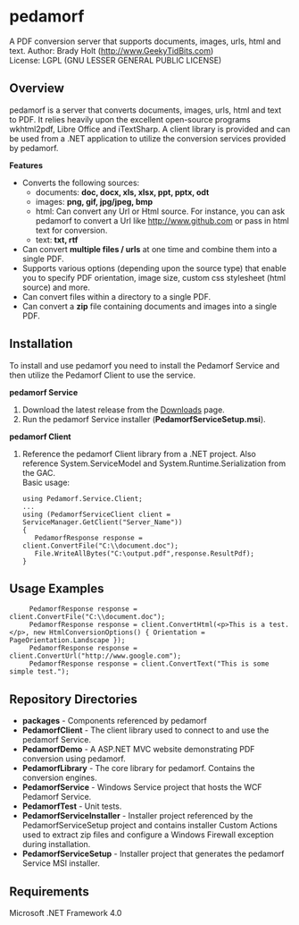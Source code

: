 # pedamorf
A PDF conversion server that supports documents, images, urls, html and text. 
Author: Brady Holt (http://www.GeekyTidBits.com)  
License: LGPL (GNU LESSER GENERAL PUBLIC LICENSE) 

Overview
---
pedamorf is a server that converts documents, images, urls, html and text to PDF.  It relies heavily upon the excellent open-source programs wkhtml2pdf, Libre Office and iTextSharp.  A client library is provided and can be used from a .NET application to utilize the conversion services provided by pedamorf. 

**Features**

- Converts the following sources:
  - documents: **doc, docx, xls, xlsx, ppt, pptx, odt**
  - images: **png, gif, jpg/jpeg, bmp**   
  - html: Can convert any Url or Html source.  For instance, you can ask pedamorf to convert a Url like http://www.github.com or pass in html text for conversion.
  - text: **txt, rtf**
- Can convert **multiple files / urls** at one time and combine them into a single PDF.
- Supports various options (depending upon the source type) that enable you to specify PDF orientation, image size, custom css stylesheet (html source) and more.                                  
- Can convert files within a directory to a single PDF.                                     
- Can convert a **zip** file containing documents and images into a single PDF.

Installation
---

To install and use pedamorf you need to install the Pedamorf Service and then utilize the Pedamorf Client to use the service.

**pedamorf Service** 

1. Download the latest release from the [Downloads](https://github.com/bradyholt/PicasaWebSync/downloads) page.  
2. Run the pedamorf Service installer (**PedamorfServiceSetup.msi**).

**pedamorf Client**  

1.  Reference the pedamorf Client library from a .NET project.  Also reference System.ServiceModel and System.Runtime.Serialization from the GAC.  
Basic usage:  
        
        using Pedamorf.Service.Client;
        ... 
        using (PedamorfServiceClient client = ServiceManager.GetClient("Server_Name"))
        {
           PedamorfResponse response = client.ConvertFile("C:\\document.doc");
           File.WriteAllBytes("C:\output.pdf",response.ResultPdf);
        } 

Usage Examples
---
         PedamorfResponse response = client.ConvertFile("C:\\document.doc");
         PedamorfResponse response = client.ConvertHtml(<p>This is a test.</p>, new HtmlConversionOptions() { Orientation = PageOrientation.Landscape });
         PedamorfResponse response = client.ConvertUrl("http://www.google.com");
         PedamorfResponse response = client.ConvertText("This is some simple test.");


Repository Directories
---

- **packages** - Components referenced by pedamorf 
- **PedamorfClient** - The client library used to connect to and use the pedamorf Service.
- **PedamorfDemo** - A ASP.NET MVC website demonstrating PDF conversion using pedamorf.
- **PedamorfLibrary** - The core library for pedamorf.  Contains the conversion engines.
- **PedamorfService** - Windows Service project that hosts the WCF Pedamorf Service.
- **PedamorfTest** - Unit tests.
- **PedamorfServiceInstaller** - Installer project referenced by the PedamorfServiceSetup project and contains installer Custom Actions used to extract zip files and configure a Windows Firewall exception during installation.
- **PedamorfServiceSetup** - Installer project that generates the pedamorf Service MSI installer.

Requirements
---
Microsoft .NET Framework 4.0